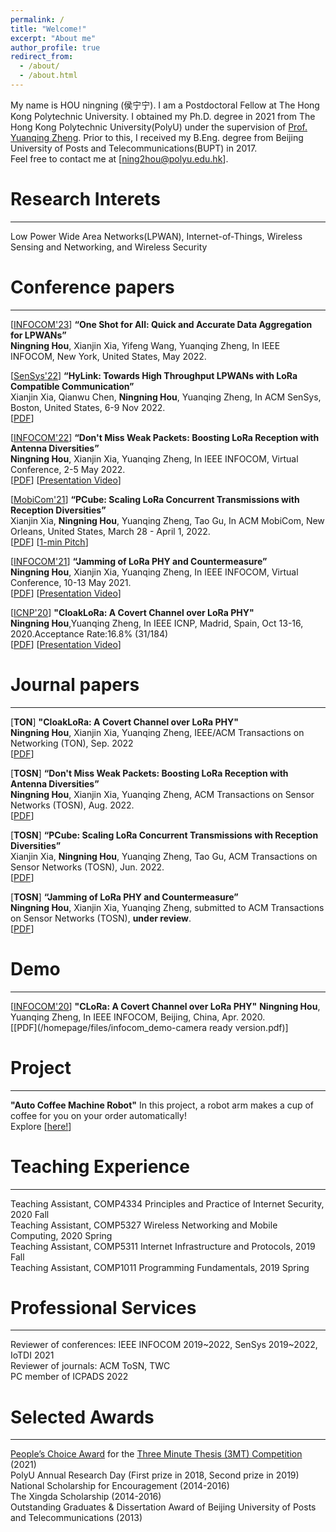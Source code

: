 ```yaml
---
permalink: /
title: "Welcome!"
excerpt: "About me"
author_profile: true
redirect_from: 
  - /about/
  - /about.html
---
```


My name is HOU ningning (侯宁宁). I am a Postdoctoral Fellow at The Hong Kong Polytechnic University. I obtained my Ph.D. degree in 2021 from The Hong Kong Polytechnic University(PolyU) under the supervision of [Prof. Yuanqing Zheng](https://www4.comp.polyu.edu.hk/~csyqzheng/). Prior to this, I received my B.Eng. degree from Beijing University of Posts and Telecommunications(BUPT) in 2017. <br/>
Feel free to contact me at [ning2hou@polyu.edu.hk].



Research Interets
======
------
Low Power Wide Area Networks(LPWAN), Internet-of-Things, Wireless Sensing and Networking, and Wireless Security



Conference papers
======
------
[[INFOCOM'23](https://infocom2023.ieee-infocom.org/)] **“One Shot for All: Quick and Accurate Data Aggregation for LPWANs”** <br/> 
**Ningning Hou**, Xianjin Xia, Yifeng Wang, Yuanqing Zheng, In IEEE INFOCOM, New York, United States, May 2022. <br/>


<!--[[MobiCom'23](https://sigmobile.org/mobicom/2023/)] **“XCopy: Boosting Weak Links for Reliable LoRa Communication”** <br/>
Xianjin Xia, Qianwu Chen, **Ningning Hou**, Yuanqing Zheng, In ACM MobiCom, Madrid, Spain, Oct. 2023. <br/>-->


[[SenSys'22](https://sensys.acm.org/2022/)] **“HyLink: Towards High Throughput LPWANs with
LoRa Compatible Communication”** <br/>
Xianjin Xia, Qianwu Chen, **Ningning Hou**, Yuanqing Zheng, In ACM SenSys, Boston, United States, 6-9 Nov 2022. <br/>
[[PDF](/homepage/files/HyLink_SenSys_22__Camera_ready_.pdf)]

[[INFOCOM'22](https://infocom2022.ieee-infocom.org/)] **“Don't Miss Weak Packets: Boosting LoRa Reception with Antenna Diversities”** <br/> 
**Ningning Hou**, Xianjin Xia, Yuanqing Zheng, In IEEE INFOCOM, Virtual Conference, 2-5 May 2022. <br/>
[[PDF](/homepage/files/Infocom__2022_camera_ready_Adobe.pdf)] [[Presentation Video](/homepage/files/MALoRa-22M.mp4)]

[[MobiCom'21](https://www.sigmobile.org/mobicom/2021/)] **“PCube: Scaling LoRa Concurrent Transmissions with Reception Diversities”** <br/>
Xianjin Xia, **Ningning Hou**, Yuanqing Zheng, Tao Gu, In ACM MobiCom, New Orleans, United States, March 28 - April 1, 2022. <br/>
[[PDF](/homepage/files/LoRa_MobiCom2021__Camera_ready_.pdf)] [[1-min Pitch](/homepage/files/PCube-1m-pitch.mp4)]

[[INFOCOM'21](https://infocom2021.ieee-infocom.org/)] **“Jamming of LoRa PHY and Countermeasure”** <br/>
**Ningning Hou**, Xianjin Xia, Yuanqing Zheng, In IEEE INFOCOM, Virtual Conference, 10-13 May 2021. <br/>
[[PDF](/homepage/files/Jamming_ready.pdf)] [[Presentation Video](/homepage/files/INFOCOM-21-Jamming-small.mp4)]

[[ICNP'20](https://icnp20.cs.ucr.edu/)] **"CloakLoRa: A Covert Channel over LoRa PHY"** <br/> 
 **Ningning Hou**,Yuanqing Zheng, In IEEE ICNP, Madrid, Spain, Oct 13-16, 2020.Acceptance Rate:16.8% (31/184)<br/>
[[PDF](/homepage/files/ICNP_camera_ready.pdf)] [[Presentation Video](/homepage/files/ICNP-CloakLoRa.mp4)]


Journal papers
======
------
[**TON**] **"CloakLoRa: A Covert Channel over LoRa PHY"** <br/> 
 **Ningning Hou**, Xianjin Xia, Yuanqing Zheng, IEEE/ACM Transactions on Networking (TON), Sep. 2022 <br/>
[[PDF](/homepage/files/CloakLoRa_JPub.pdf)] 

[**TOSN**] **“Don't Miss Weak Packets: Boosting LoRa Reception with Antenna Diversities”** <br/> 
**Ningning Hou**, Xianjin Xia, Yuanqing Zheng, ACM Transactions on Sensor Networks (TOSN), Aug. 2022. <br/>
[[PDF](/homepage/files/MALoRa_JPub.pdf)]

[**TOSN**] **“PCube: Scaling LoRa Concurrent Transmissions with Reception Diversities”** <br/>
Xianjin Xia, **Ningning Hou**, Yuanqing Zheng, Tao Gu, ACM Transactions on Sensor Networks (TOSN), Jun. 2022. <br/>
[[PDF](/homepage/files/PCube_JPub.pdf)] 

[**TOSN**] **“Jamming of LoRa PHY and Countermeasure”** <br/>
**Ningning Hou**, Xianjin Xia, Yuanqing Zheng, submitted to ACM Transactions on Sensor Networks (TOSN), **under review**. <br/>
[[PDF](/homepage/files/rewrite_Jamming_TOSN.pdf)] 

Demo
======
------
[[INFOCOM'20](https://infocom2021.ieee-infocom.org/)] **"CLoRa: A Covert Channel over LoRa PHY"**
**Ningning Hou**, Yuanqing Zheng, In IEEE INFOCOM, Beijing, China, Apr. 2020. <br/>
[[PDF](/homepage/files/infocom_demo-camera ready version.pdf)]

Project
======
------
**"Auto Coffee Machine Robot"** In this project, a robot arm makes a cup of coffee for you on your order automatically! <br/>
Explore [[here!](/homepage/files/Smart_Coffee_Robot.mp4)]


Teaching Experience
======
------
Teaching Assistant, COMP4334 Principles and Practice of Internet Security, 2020 Fall <br/>
Teaching Assistant, COMP5327 Wireless Networking and Mobile Computing, 2020 Spring <br/>
Teaching Assistant, COMP5311 Internet Infrastructure and Protocols, 2019 Fall <br/>
Teaching Assistant, COMP1011 Programming Fundamentals, 2019 Spring <br/>

Professional Services
======
------
Reviewer of conferences: IEEE INFOCOM 2019~2022, SenSys 2019~2022, IoTDI 2021 <br/>
Reviewer of journals: ACM ToSN, TWC <br/>
PC member of ICPADS 2022 <br/>

Selected Awards
======
------
[People’s Choice Award](/homepage/files/3MT.pdf) for the [Three Minute Thesis (3MT) Competition](https://www.polyu.edu.hk/feng/publications/vibrant/issue-2/3-minute-thesis-competition/) (2021) <br/>
PolyU Annual Research Day (First prize in 2018, Second prize in 2019) <br/>
National Scholarship for Encouragement (2014-2016) <br/>
The Xingda Scholarship (2014-2016) <br/>
Outstanding Graduates & Dissertation Award of Beijing University of Posts and Telecommunications (2013) <br/>

